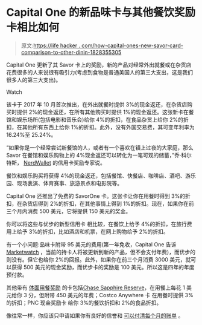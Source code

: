 # Capital One 的新品味卡与其他餐饮奖励卡相比如何

> 原文:[https://life hacker . com/how-capital-ones-new-savor-card-comparison-to-other-dinin-1828355305](https://lifehacker.com/how-capital-ones-new-savor-card-compares-to-other-dinin-1828355305)

Capital One 更新了其 Savor 卡上的奖励，新的产品对经常外出就餐或在杂货店花费很多的人来说很有吸引力(考虑到食物是普通美国人的第三大支出，这是我们很多人的第三大支出)。

Watch

该卡于 2017 年 10 月首次推出，在外出就餐时提供 3%的现金返还，在杂货店购买时提供 2%的现金返还，在所有其他购买时提供 1%的现金返还。这张新卡在餐馆和娱乐场所(包括电影和音乐会)给你 4%的折扣，在食品杂货上给你 2%的折扣，在其他所有东西上给你 1%的折扣。此外，没有外国交易费，其可变年利率为 16.24%至 25.24%。

“如果你是一个经常尝试新餐馆的人，或者有一个喜欢在镇上过夜的大家庭，那么 Savor 在餐馆和娱乐购物上的 4%现金返还可以转化为一笔可观的储蓄，”乔·科尔特斯， [NerdWallet](https://www.nerdwallet.com/) 的信用卡奖励专家说。

餐饮和娱乐购买将获得 4%的现金返还，包括餐馆、快餐店、咖啡店、酒吧、游乐园、现场表演、体育赛事、旅游景点和电影院等。

Capital One 还推出了免费的 SavorOne 卡。这张卡让你在用餐时得到 3%的折扣，在杂货店得到 2%的折扣，在其他事情上得到 1%的折扣。现在，如果你在前三个月内消费 500 美元，它将提供 150 美元的奖金。

你可以将这些与优步的新型信用卡 相比较，在餐饮上给予 4%的折扣，在旅行费用上给予 3%的折扣，比如酒店和机票，在网上购物给予 2%的折扣。

有一个小问题:品味卡附带 95 美元的费用(第一年免收，Capital One 告诉 [Marketwatch](https://www.marketwatch.com/story/this-new-credit-card-offers-4-back-on-dining-but-is-it-a-good-deal-2018-08-14) ，当前的持卡人将被更新到新的产品，但不会支付年费)，而优步的则没有。但它也给你 2%的回报。此外，如果你在前三个月消费 3000 美元，就可以获得 500 美元的现金奖励，而优步卡的奖励是 100 美元。所以这是四年的年度预付款。

其他带有 [体面用餐奖励](https://twocents.lifehacker.com/the-best-credit-cards-for-grocery-and-dining-out-reward-1827021119) 的卡包括[Chase Sapphire Reserve](https://creditcards.chase.com/a1/sapphire/DualA)，在用餐上每花 1 美元给你 3 分，但附带 450 美元的年费；Costco Anywhere 卡 在用餐时提供 3%的折扣；PNC 现金奖励卡 给你 3%的餐饮折扣和 2%的食品折扣。

像往常一样，你应该只申请如果你有良好的信誉和 [可以付清每个月的账单](https://lifehacker.com/top-10-ways-to-conquer-your-debt-1737097563) 。